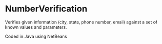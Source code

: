 # NumberVerification

Verifies given information (city, state, phone number, email) against a set of known values and parameters.

Coded in Java using NetBeans
